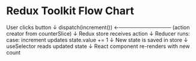# Redux Toolkit Flow Chart

User clicks button
↓
dispatch(increment()) ←────────────── (action creator from counterSlice)
↓
Redux store receives action
↓
Reducer runs:
case: increment
updates state.value += 1
↓
New state is saved in store
↓
useSelector reads updated state
↓
React component re-renders with new count
